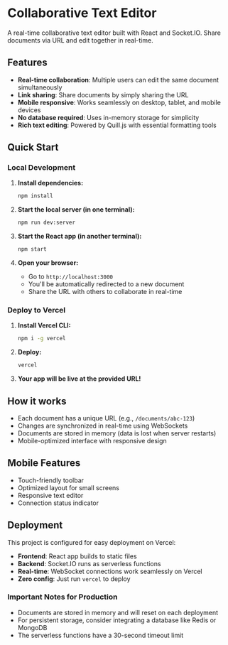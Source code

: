 # Collaborative Text Editor

A real-time collaborative text editor built with React and Socket.IO. Share documents via URL and edit together in real-time.

## Features

- **Real-time collaboration**: Multiple users can edit the same document simultaneously
- **Link sharing**: Share documents by simply sharing the URL
- **Mobile responsive**: Works seamlessly on desktop, tablet, and mobile devices
- **No database required**: Uses in-memory storage for simplicity
- **Rich text editing**: Powered by Quill.js with essential formatting tools

## Quick Start

### Local Development

1. **Install dependencies:**
   ```bash
   npm install
   ```

2. **Start the local server (in one terminal):**
   ```bash
   npm run dev:server
   ```

3. **Start the React app (in another terminal):**
   ```bash
   npm start
   ```

4. **Open your browser:**
   - Go to `http://localhost:3000`
   - You'll be automatically redirected to a new document
   - Share the URL with others to collaborate in real-time

### Deploy to Vercel

1. **Install Vercel CLI:**
   ```bash
   npm i -g vercel
   ```

2. **Deploy:**
   ```bash
   vercel
   ```

3. **Your app will be live at the provided URL!**

## How it works

- Each document has a unique URL (e.g., `/documents/abc-123`)
- Changes are synchronized in real-time using WebSockets
- Documents are stored in memory (data is lost when server restarts)
- Mobile-optimized interface with responsive design

## Mobile Features

- Touch-friendly toolbar
- Optimized layout for small screens
- Responsive text editor
- Connection status indicator

## Deployment

This project is configured for easy deployment on Vercel:

- **Frontend**: React app builds to static files
- **Backend**: Socket.IO runs as serverless functions
- **Real-time**: WebSocket connections work seamlessly on Vercel
- **Zero config**: Just run `vercel` to deploy

### Important Notes for Production

- Documents are stored in memory and will reset on each deployment
- For persistent storage, consider integrating a database like Redis or MongoDB
- The serverless functions have a 30-second timeout limit
